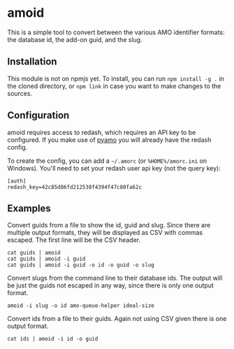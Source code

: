 amoid
=====

This is a simple tool to convert between the various AMO identifier formats: the database id, the
add-on guid, and the slug.

Installation
------------
This module is not on npmjs yet. To install, you can run `npm install -g .` in the cloned directory,
or `npm link` in case you want to make changes to the sources.

Configuration
-------------

amoid requires access to redash, which requires an API key to be configured. If you make use of
[pyamo](https://github.com/kewisch/pyamo) you will already have the redash config.

To create the config, you can add a `~/.amorc` (or `%HOME%/amorc.ini` on Windows). You'll need to
set your redash user api key (not the query key):

```
[auth]
redash_key=42c85d86fd212538f4394f47c80fa62c
```

Examples
--------

Convert guids from a file to show the id, guid and slug. Since there are multiple output formats,
they will be displayed as CSV with commas escaped. The first line will be the CSV header.

```
cat guids | amoid
cat guids | amoid -i guid
cat guids | amoid -i guid -o id -o guid -o slug
```

Convert slugs from the command line to their database ids. The output will be just the guids not
escaped in any way, since there is only one output format.

```
amoid -i slug -o id amo-queue-helper ideal-size
```

Convert ids from a file to their guids. Again not using CSV given there is one output format.
```
cat ids | amoid -i id -o guid
```

